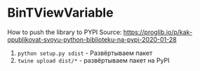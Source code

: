 # BinTViewVariable

How to push the library to PYPI
Source: https://proglib.io/p/kak-opublikovat-svoyu-python-biblioteku-na-pypi-2020-01-28
1. `python setup.py sdist` - Развёртываем пакет
2. `twine upload dist/*` - развёртываем пакет на PyPI